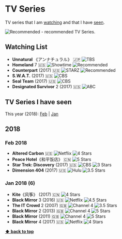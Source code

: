 # TV Series

TV series that I am [watching](#watching-list) and that I have [seen](#tv-series-i-have-seen).

![][Rec] - recommended TV Series.

## Watching List
* **Unnatural** 《アンナチュラル》 🇯🇵 ![][TBS]
* **Homeland** 7 🇺🇸 ![][SHO] ![][Rec]
* **Counterpart** (2017) 🇺🇸 ![][STZ] ![][Rec]
* **S.W.A.T.** (2017) 🇺🇸 ![][CBS]
* **Seal Team** (2017) 🇺🇸 ![][CBS]
* **Designated Survivor** 2 (2017) 🇺🇸 ![][ABC]

## TV Series I have seen

This year (2018): [Feb](#feb-2018) | [Jan](#jan-2018-6)

## 2018

### Feb 2018
* **Altered Carbon** 🇺🇸 ![][NFX] ![][s4]
* **Peace Hotel**《和平饭店》 🇨🇳 ![][s5]
* **Star Trek: Discovery** (2017) 🇺🇸 ![][CBS] ![][s3]
* **Dimension 404** (2017) 🇺🇸 ![][HUL] ![][s35]

### Jan 2018 (6)
* **Kite**《风筝》 (2017) 🇨🇳 ![][s4]
* **Black Mirror** 3 (2016) 🇺🇸 ![][NFX] ![][s45]
* **The IT Crowd** 2 (2007) 🇬🇧 ![][CH4] ![][s35]
* **Black Mirror** 2 (2013) 🇬🇧 ![][CH4] ![][s5]
* **Black Mirror** (2011) 🇬🇧 ![][CH4] ![][s5]
* **Black Mirror** 4 (2017) 🇺🇸 ![][NFX] ![][s4]

**[⬆ back to top](#tv-series)**

[Rec]: https://wt365.github.io/lib/svg/rec.svg "Recommended"
[s0]: https://wt365.github.io/lib/svg/s0.svg "O Star"
[s05]: https://wt365.github.io/lib/svg/s05.svg "0.5 Star"
[s1]: https://wt365.github.io/lib/svg/s1.svg "1 Star"
[s15]: https://wt365.github.io/lib/svg/s15.svg "1.5 Stars"
[s2]: https://wt365.github.io/lib/svg/s2.svg "2 Stars"
[s25]: https://wt365.github.io/lib/svg/s25.svg "2.5 Stars"
[s3]: https://wt365.github.io/lib/svg/s3.svg "3 Stars"
[s35]: https://wt365.github.io/lib/svg/s35.svg "3.5 Stars"
[s4]: https://wt365.github.io/lib/svg/s4.svg "4 Stars"
[s45]: https://wt365.github.io/lib/svg/s45.svg "4.5 Stars"
[s5]: https://wt365.github.io/lib/svg/s5.svg "5 Stars"
[SHO]: https://wt365.github.io/lib/svg/tv/sho.svg "Showtime"
[STZ]: https://wt365.github.io/lib/svg/tv/starz.svg "STARZ"
[CBS]: https://wt365.github.io/lib/svg/tv/cbs.svg "CBS"
[ABC]: https://wt365.github.io/lib/svg/tv/cbs.svg "ABC"
[NFX]: https://wt365.github.io/lib/svg/tv/netflix.svg "Netflix"
[HUL]: https://wt365.github.io/lib/svg/tv/hulu.svg "Hulu"
[CH4]: https://wt365.github.io/lib/svg/tv/channel4.svg "Channel 4"
[TBS]: https://wt365.github.io/lib/svg/tv/tbs.svg "TBS"